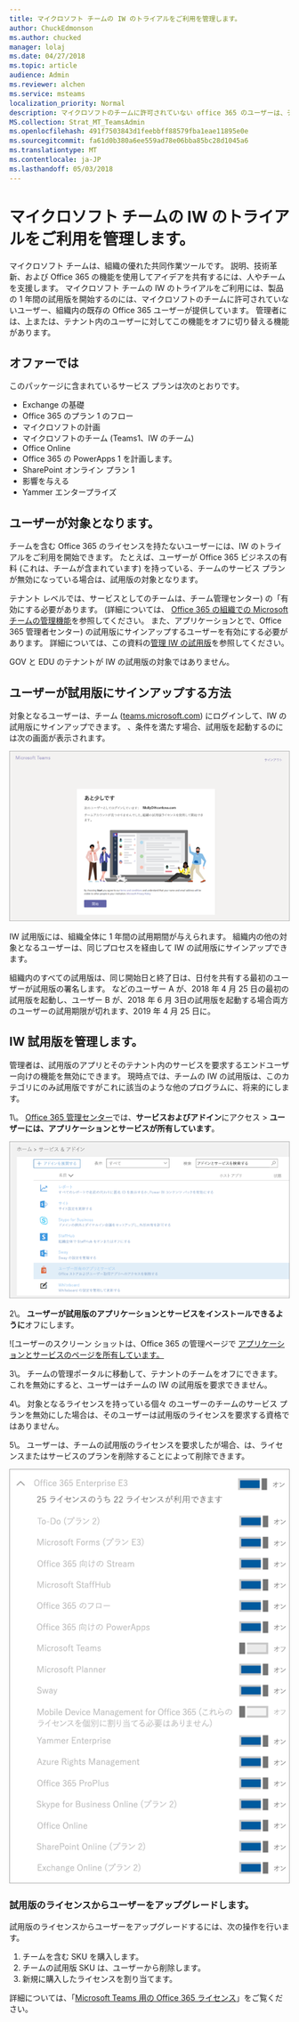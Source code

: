 ```yaml
---
title: マイクロソフト チームの IW のトライアルをご利用を管理します。
author: ChuckEdmonson
ms.author: chucked
manager: lolaj
ms.date: 04/27/2018
ms.topic: article
audience: Admin
ms.reviewer: alchen
ms.service: msteams
localization_priority: Normal
description: マイクロソフトのチームに許可されていない office 365 のユーザーは、チームの 1 年間の試用版を開始できます。
MS.collection: Strat_MT_TeamsAdmin
ms.openlocfilehash: 491f7503843d1feebbff88579fba1eae11895e0e
ms.sourcegitcommit: fa61d0b380a6ee559ad78e06bba85bc28d1045a6
ms.translationtype: MT
ms.contentlocale: ja-JP
ms.lasthandoff: 05/03/2018
---
```

<a name="manage-the-iw-trial-offer-for-microsoft-teams"></a>マイクロソフト チームの IW のトライアルをご利用を管理します。
=============================================

マイクロソフト チームは、組織の優れた共同作業ツールです。 説明、技術革新、および Office 365 の機能を使用してアイデアを共有するには、人やチームを支援します。 マイクロソフト チームの IW のトライアルをご利用には、製品の 1 年間の試用版を開始するのには、マイクロソフトのチームに許可されていないユーザー、組織内の既存の Office 365 ユーザーが提供しています。 管理者には、上または、テナント内のユーザーに対してこの機能をオフに切り替える機能があります。

## <a name="whats-in-the-offer"></a>オファーでは

このパッケージに含まれているサービス プランは次のとおりです。

- Exchange の基礎
- Office 365 のプラン 1 のフロー
- マイクロソフトの計画
- マイクロソフトのチーム (Teams1、IW のチーム)
- Office Online
- Office 365 の PowerApps 1 を計画します。
- SharePoint オンライン プラン 1
- 影響を与える
- Yammer エンタープライズ

## <a name="who-is-eligible"></a>ユーザーが対象となります。

チームを含む Office 365 のライセンスを持たないユーザーには、IW のトライアルをご利用を開始できます。 たとえば、ユーザーが Office 365 ビジネスの有料 (これは、チームが含まれています) を持っている、チームのサービス プランが無効になっている場合は、試用版の対象となります。

テナント レベルでは、サービスとしてのチームは、チーム管理センター) の「有効にする必要があります。 (詳細については、 [Office 365 の組織での Microsoft チームの管理機能](enable-features-office-365.md)を参照してください。 また、アプリケーションとで、Office 365 管理者センター) の試用版にサインアップするユーザーを有効にする必要があります。 詳細については、この資料の[管理 IW の試用版](#manage-the-iw-trial)を参照してください。

GOV と EDU のテナントが IW の試用版の対象ではありません。

## <a name="how-users-sign-up-for-the-trial"></a>ユーザーが試用版にサインアップする方法

対象となるユーザーは、チーム ([teams.microsoft.com](https://teams.microsoft.com)) にログインして、IW の試用版にサインアップできます。 、条件を満たす場合、試用版を起動するのには次の画面が表示されます。 

![チーム IW 試用版のスタート ページのスクリーン ショットです。](media/iw-trial-start-screen.png)

IW 試用版には、組織全体に 1 年間の試用期間が与えられます。 組織内の他の対象となるユーザーは、同じプロセスを経由して IW の試用版にサインアップできます。
 
組織内のすべての試用版は、同じ開始日と終了日は、日付を共有する最初のユーザーが試用版の署名します。 などのユーザー A が、2018 年 4 月 25 日の最初の試用版を起動し、ユーザー B が、2018 年 6 月 3日の試用版を起動する場合両方のユーザーの試用期限が切れます、2019 年 4 月 25 日に。

## <a name="manage-the-iw-trial"></a>IW 試用版を管理します。

管理者は、試用版のアプリとそのテナント内のサービスを要求するエンドユーザー向けの機能を無効にできます。 現時点では、チームの IW の試用版は、このカテゴリにのみ試用版ですがこれに該当のような他のプログラムに、将来的にします。 

1\。 [Office 365 管理センター](https://portal.office.com/adminportal/home)では、**サービスおよびアドイン**にアクセス > **ユーザーには、アプリケーションとサービスが所有しています**。

![Office 365 管理センターのサービスおよびアドインのページのスクリーン ショットです。](media/iw-trial-enable-1.png)

2\。 **ユーザーが試用版のアプリケーションとサービスをインストールできるように**オフにします。

![ユーザーのスクリーン ショットは、Office 365 の管理ページで [アプリケーションとサービスのページを所有しています。](media/iw-trial-enable-2.png)

3\。 チームの管理ポータルに移動して、テナントのチームをオフにできます。 これを無効にすると、ユーザーはチームの IW の試用版を要求できません。

4\。 対象となるライセンスを持っている個々 のユーザーのチームのサービス プランを無効にした場合は、そのユーザーは試用版のライセンスを要求する資格ではありません。

5\。 ユーザーは、チームの試用版のライセンスを要求したが場合、は、ライセンスまたはサービスのプランを削除することによって削除できます。 

![Office 365 の管理センターでの製品ライセンス ページのスクリーン ショットです。](media/iw-trial-enable-3.png)

### <a name="upgrade-users-from-the-trial-license"></a>試用版のライセンスからユーザーをアップグレードします。

試用版のライセンスからユーザーをアップグレードするには、次の操作を行います。

1. チームを含む SKU を購入します。
2. チームの試用版 SKU は、ユーザーから削除します。
3. 新規に購入したライセンスを割り当てます。

詳細については、「[Microsoft Teams 用の Office 365 ライセンス](Office-365-licensing.md)」をご覧ください。